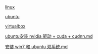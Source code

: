 <a href="linux.md">linux</a>

<a href="ubuntu.md">ubuntu</a>

<a href="virtualbox.md">virtualbox</a>

<a href='ubuntu安装 nvidia 驱动 + cuda + cudnn.md'>ubuntu安装 nvidia 驱动 + cuda + cudnn.md</a>

<a href="安装 win7 和 ubuntu 双系统.md">安装 win7 和 ubuntu 双系统.md</a>

